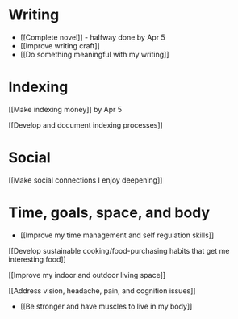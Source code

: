 # Writing

* [[Complete novel]] - halfway done by Apr 5
* [[Improve writing craft]]
* [[Do something meaningful with my writing]]

# Indexing

[[Make indexing money]] by Apr 5

[[Develop and document indexing processes]]

# Social

[[Make social connections I enjoy deepening]]


# Time, goals, space, and body

- [[Improve my time management and self regulation skills]] 

[[Develop sustainable cooking/food-purchasing habits that get me interesting food]]

[[Improve my indoor and outdoor living space]]

[[Address vision, headache, pain, and cognition issues]]
- [[Be stronger and have muscles to live in my body]]



